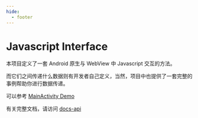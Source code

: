 ```yaml
---
hide:
  - footer
---
```


# Javascript Interface

本项目定义了一套 Android 原生与 WebView 中 Javascript 交互的方法。

而它们之间传递什么数据则有开发者自己定义，当然，项目中也提供了一套完整的事例帮助你进行数据传递。

可以参考 [MainActivity Demo](https://github.com/mcxinyu/javascript-interface/blob/b9e32fb8f0779a9a7442b0b313368cf5a73f997a/app/src/main/java/com/mcxinyu/jssample/MainActivity.kt)

有关完整文档，请访问 [docs-api](/api/index.html)

